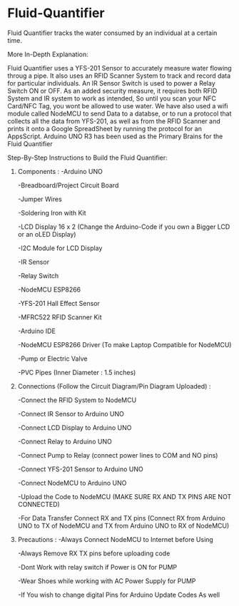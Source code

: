 # Fluid-Quantifier
Fluid Quantifier tracks the water consumed by an individual at a certain time.

More In-Depth Explanation:

Fluid Quantifier uses a YFS-201 Sensor to accurately measure water flowing throug a pipe. It also uses an RFID Scanner System to track and record data for particular individuals. An IR Sensor Switch is used to power a Relay Switch ON or OFF. As an added security measure, it requires both RFID System and IR system to work as intended, So until you scan your NFC Card/NFC Tag, you wont be allowed to use water. We have also used a wifi module called NodeMCU to send Data to a databse, or to run a protocol that collects all the data from YFS-201, as well as from the RFID Scanner and prints it onto a Google SpreadSheet by running the protocol for an AppsScript. Arduino UNO R3 has been used as the Primary Brains for the Fluid Quantifier 

Step-By-Step Instructions to Build the Fluid Quantifier:
1. Components :
    -Arduino UNO
    
    -Breadboard/Project Circuit Board
    
    -Jumper Wires
    
    -Soldering Iron with Kit
    
    -LCD Display 16 x 2 (Change the Arduino-Code if you own a Bigger LCD or an oLED Display)
    
    -I2C Module for LCD Display
    
    -IR Sensor
    
    -Relay Switch
    
    -NodeMCU ESP8266
    
    -YFS-201 Hall Effect Sensor
    
    -MFRC522 RFID Scanner Kit
    
    -Arduino IDE
    
    -NodeMCU ESP8266 Driver (To make Laptop Compatible for NodeMCU)
    
    -Pump or Electric Valve
    
    -PVC Pipes (Inner Diameter : 1.5 inches)
    
    
2. Connections (Follow the Circuit Diagram/Pin Diagram Uploaded) :

    -Connect the RFID System to NodeMCU 
    
    -Connect IR Sensor to Arduino UNO
    
    -Connect LCD Display to Arduino UNO
    
    -Connect Relay to Arduino UNO
    
    -Connect Pump to Relay (connect power lines to COM and NO pins)
    
    -Connect YFS-201 Sensor to Arduino UNO
    
    -Connect NodeMCU to Arduino UNO
    
    -Upload the Code to NodeMCU (MAKE SURE RX AND TX PINS ARE NOT CONNECTED)
    
    -For Data Transfer Connect RX and TX pins (Connect RX from Arduino UNO to TX of NodeMCU and TX from Arduino UNO to RX of NodeMCU)

3. Precautions :
    -Always Connect NodeMCU to Internet before Using
    
    -Always Remove RX TX pins before uploading code
    
    -Dont Work with relay switch if Power is ON for PUMP
    
    -Wear Shoes while working with AC Power Supply for PUMP
    
    -If You wish to change digital Pins for Arduino Update Codes As well
